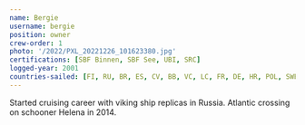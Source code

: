 ```yaml
---
name: Bergie
username: bergie
position: owner
crew-order: 1
photo: '/2022/PXL_20221226_101623380.jpg'
certifications: [SBF Binnen, SBF See, UBI, SRC]
logged-year: 2001
countries-sailed: [FI, RU, BR, ES, CV, BB, VC, LC, FR, DE, HR, POL, SWE, DK, AX, EST ]
---
```

Started cruising career with viking ship replicas in Russia.
Atlantic crossing on schooner Helena in 2014.
